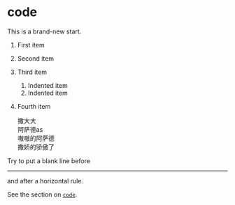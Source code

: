# code



This is a brand-new start.

1. First item
2. Second item
3. Third item
    1. Indented item
    2. Indented item
4. Fourth item
   
   撒大大  
        阿萨德as  
        嗷嗷的阿萨德  
    撒娇的骄傲了
   
Try to put a blank line before

---

and after a horizontal rule.
 
See the section on [`code`](#code).
